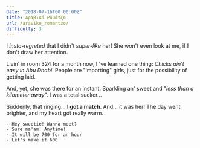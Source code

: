 ```yaml
---
date: "2018-07-16T00:00:00Z"
title: Αραβικό Ρομάτζο
url: /araviko_romantzo/
difficulty: 3
---
```


I *insta-regreted* that I didn't *super-like* her! She won't even look at me, if I don't draw her attention.

Livin' in room 324 for a month now, I 've learned one thing: *Chicks ain't easy in Abu Dhabi*. People are "importing" girls, just for the possibility of getting laid.

And, yet, she was there for an instant. Sparkling an' sweet and "*less than a kilometer away*". I was a total sucker...

Suddenly, that ringing... **I got a match**. And... it was her! 
The day went brighter, and my heart got really warm.

```
- Hey sweetie! Wanna meet?
- Sure ma'am! Anytime!
- It will be 700 for an hour
- Let's make it 600
```